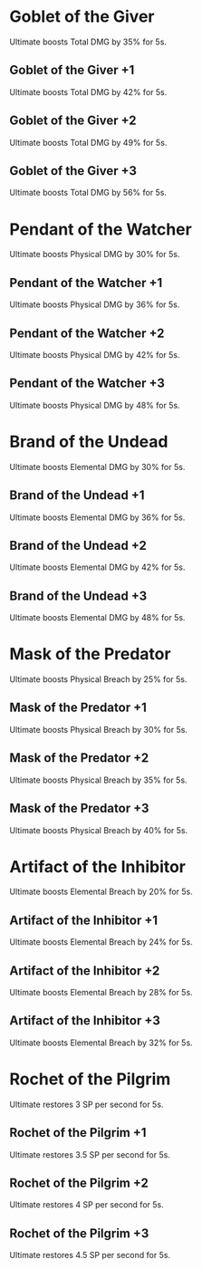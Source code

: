 # Goblet of the Giver

Ultimate boosts Total DMG by 35% for 5s.

## Goblet of the Giver +1

Ultimate boosts Total DMG by 42% for 5s.

## Goblet of the Giver +2

Ultimate boosts Total DMG by 49% for 5s.

## Goblet of the Giver +3

Ultimate boosts Total DMG by 56% for 5s.

# Pendant of the Watcher

Ultimate boosts Physical DMG by 30% for 5s.

## Pendant of the Watcher +1

Ultimate boosts Physical DMG by 36% for 5s.

## Pendant of the Watcher +2

Ultimate boosts Physical DMG by 42% for 5s.

## Pendant of the Watcher +3

Ultimate boosts Physical DMG by 48% for 5s.

# Brand of the Undead

Ultimate boosts Elemental DMG by 30% for 5s.

## Brand of the Undead +1

Ultimate boosts Elemental DMG by 36% for 5s.

## Brand of the Undead +2

Ultimate boosts Elemental DMG by 42% for 5s.

## Brand of the Undead +3

Ultimate boosts Elemental DMG by 48% for 5s.

# Mask of the Predator

Ultimate boosts Physical Breach by 25% for 5s.

## Mask of the Predator +1

Ultimate boosts Physical Breach by 30% for 5s.

## Mask of the Predator +2

Ultimate boosts Physical Breach by 35% for 5s.

## Mask of the Predator +3

Ultimate boosts Physical Breach by 40% for 5s.

# Artifact of the Inhibitor

Ultimate boosts Elemental Breach by 20% for 5s.

## Artifact of the Inhibitor +1

Ultimate boosts Elemental Breach by 24% for 5s.

## Artifact of the Inhibitor +2

Ultimate boosts Elemental Breach by 28% for 5s.

## Artifact of the Inhibitor +3

Ultimate boosts Elemental Breach by 32% for 5s.

# Rochet of the Pilgrim

Ultimate restores 3 SP per second for 5s.

## Rochet of the Pilgrim +1

Ultimate restores 3.5 SP per second for 5s.

## Rochet of the Pilgrim +2

Ultimate restores 4 SP per second for 5s.

## Rochet of the Pilgrim +3

Ultimate restores 4.5 SP per second for 5s.
